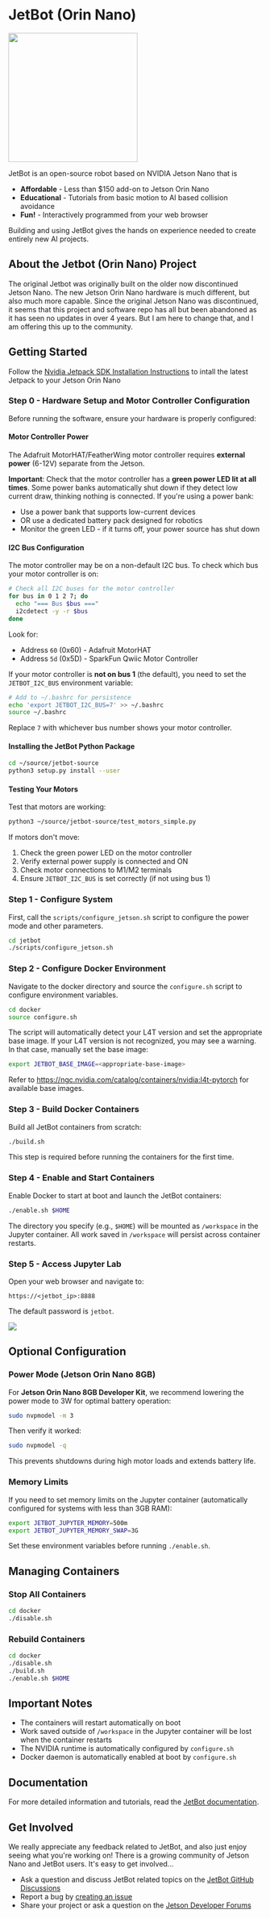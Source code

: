 # JetBot (Orin Nano)

<img src="https://jetbot.org/master/images/jetbot_800x630.png" height="256">

JetBot is an open-source robot based on NVIDIA Jetson Nano that is

* **Affordable** - Less than $150 add-on to Jetson Orin Nano
* **Educational** - Tutorials from basic motion to AI based collision avoidance
* **Fun!** - Interactively programmed from your web browser

Building and using JetBot gives the hands on experience needed to create entirely new AI projects.

## About the Jetbot (Orin Nano) Project

The original Jetbot was originally built on the older now discontinued Jetson Nano. The new Jetson Orin Nano hardware is much different, but also much more capable. Since the original Jetson Nano was discontinued, it seems that this project and software repo has all but been abandoned as it has seen no updates in over 4 years. But I am here to change that, and I am offering this up to the community.

## Getting Started

Follow the [Nvidia Jetpack SDK Installation Instructions](https://docs.nvidia.com/jetson/jetpack/install-setup/index.html) to intall the latest Jetpack to your Jetson Orin Nano

### Step 0 - Hardware Setup and Motor Controller Configuration

Before running the software, ensure your hardware is properly configured:

#### Motor Controller Power

The Adafruit MotorHAT/FeatherWing motor controller requires **external power** (6-12V) separate from the Jetson.

**Important**: Check that the motor controller has a **green power LED lit at all times**. Some power banks automatically shut down if they detect low current draw, thinking nothing is connected. If you're using a power bank:
- Use a power bank that supports low-current devices
- OR use a dedicated battery pack designed for robotics
- Monitor the green LED - if it turns off, your power source has shut down

#### I2C Bus Configuration

The motor controller may be on a non-default I2C bus. To check which bus your motor controller is on:

```bash
# Check all I2C buses for the motor controller
for bus in 0 1 2 7; do
  echo "=== Bus $bus ==="
  i2cdetect -y -r $bus
done
```

Look for:
- Address `60` (0x60) - Adafruit MotorHAT
- Address `5d` (0x5D) - SparkFun Qwiic Motor Controller

If your motor controller is **not on bus 1** (the default), you need to set the `JETBOT_I2C_BUS` environment variable:

```bash
# Add to ~/.bashrc for persistence
echo 'export JETBOT_I2C_BUS=7' >> ~/.bashrc
source ~/.bashrc
```

Replace `7` with whichever bus number shows your motor controller.

#### Installing the JetBot Python Package

```bash
cd ~/source/jetbot-source
python3 setup.py install --user
```

#### Testing Your Motors

Test that motors are working:

```bash
python3 ~/source/jetbot-source/test_motors_simple.py
```

If motors don't move:
1. Check the green power LED on the motor controller
2. Verify external power supply is connected and ON
3. Check motor connections to M1/M2 terminals
4. Ensure `JETBOT_I2C_BUS` is set correctly (if not using bus 1)

### Step 1 - Configure System

First, call the `scripts/configure_jetson.sh` script to configure the power mode and other parameters.

```bash
cd jetbot
./scripts/configure_jetson.sh
```

### Step 2 - Configure Docker Environment

Navigate to the docker directory and source the `configure.sh` script to configure environment variables.

```bash
cd docker
source configure.sh
```

The script will automatically detect your L4T version and set the appropriate base image. If your L4T version is not recognized, you may see a warning. In that case, manually set the base image:

```bash
export JETBOT_BASE_IMAGE=<appropriate-base-image>
```

Refer to https://ngc.nvidia.com/catalog/containers/nvidia:l4t-pytorch for available base images.

### Step 3 - Build Docker Containers

Build all JetBot containers from scratch:

```bash
./build.sh
```

This step is required before running the containers for the first time.

### Step 4 - Enable and Start Containers

Enable Docker to start at boot and launch the JetBot containers:

```bash
./enable.sh $HOME
```

The directory you specify (e.g., `$HOME`) will be mounted as `/workspace` in the Jupyter container. All work saved in `/workspace` will persist across container restarts.

### Step 5 - Access Jupyter Lab

Open your web browser and navigate to:

```
https://<jetbot_ip>:8888
```

The default password is `jetbot`.

![](https://user-images.githubusercontent.com/25759564/92091965-51ae4f00-ed86-11ea-93d5-09d291ccfa95.png)

## Optional Configuration

### Power Mode (Jetson Orin Nano 8GB)

For **Jetson Orin Nano 8GB Developer Kit**, we recommend lowering the power mode to 3W for optimal battery operation:

```bash
sudo nvpmodel -m 3
```

Then verify it worked:

```bash
sudo nvpmodel -q
```

This prevents shutdowns during high motor loads and extends battery life.

### Memory Limits

If you need to set memory limits on the Jupyter container (automatically configured for systems with less than 3GB RAM):

```bash
export JETBOT_JUPYTER_MEMORY=500m
export JETBOT_JUPYTER_MEMORY_SWAP=3G
```

Set these environment variables before running `./enable.sh`.

## Managing Containers

### Stop All Containers

```bash
cd docker
./disable.sh
```

### Rebuild Containers

```bash
cd docker
./disable.sh
./build.sh
./enable.sh $HOME
```

## Important Notes

- The containers will restart automatically on boot
- Work saved outside of `/workspace` in the Jupyter container will be lost when the container restarts
- The NVIDIA runtime is automatically configured by `configure.sh`
- Docker daemon is automatically enabled at boot by `configure.sh`

## Documentation

For more detailed information and tutorials, read the [JetBot documentation](https://jetbot.org).

## Get Involved

We really appreciate any feedback related to JetBot, and also just enjoy seeing what you're working on! There is a growing community of Jetson Nano and JetBot users. It's easy to get involved...

* Ask a question and discuss JetBot related topics on the [JetBot GitHub Discussions](https://github.com/NVIDIA-AI-IOT/jetbot/discussions)
* Report a bug by [creating an issue](https://github.com/NVIDIA-AI-IOT/jetbot/issues)
* Share your project or ask a question on the [Jetson Developer Forums](https://devtalk.nvidia.com/default/board/139/jetson-embedded-systems/)
